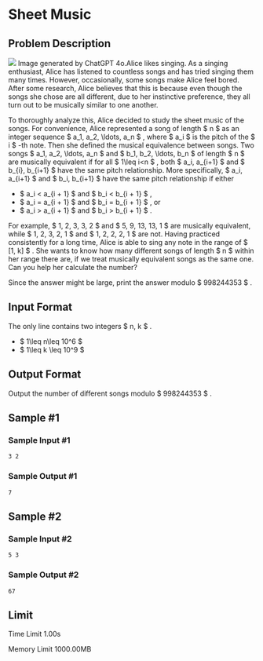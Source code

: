 # Sheet Music

## Problem Description

![](https://cdn.luogu.com.cn/upload/vjudge_pic/CF2041H/b6dd52e9533263fc8e6069a510bb15c19ed436d6.png) Image generated by ChatGPT 4o.Alice likes singing. As a singing enthusiast, Alice has listened to countless songs and has tried singing them many times. However, occasionally, some songs make Alice feel bored. After some research, Alice believes that this is because even though the songs she chose are all different, due to her instinctive preference, they all turn out to be musically similar to one another.

To thoroughly analyze this, Alice decided to study the sheet music of the songs. For convenience, Alice represented a song of length $ n $ as an integer sequence $ a_1, a_2, \ldots, a_n $ , where $ a_i $ is the pitch of the $ i $ -th note. Then she defined the musical equivalence between songs. Two songs $ a_1, a_2, \ldots, a_n $ and $ b_1, b_2, \ldots, b_n $ of length $ n $ are musically equivalent if for all $ 1\leq i<n $ , both $ a_i, a_{i+1} $ and $ b_{i}, b_{i+1} $ have the same pitch relationship. More specifically, $ a_i, a_{i+1} $ and $ b_i, b_{i+1} $ have the same pitch relationship if either

- $ a_i < a_{i + 1} $ and $ b_i < b_{i + 1} $ ,
- $ a_i = a_{i + 1} $ and $ b_i = b_{i + 1} $ , or
- $ a_i > a_{i + 1} $ and $ b_i > b_{i + 1} $ .

 For example, $ 1, 2, 3, 3, 2 $ and $ 5, 9, 13, 13, 1 $ are musically equivalent, while $ 1, 2, 3, 2, 1 $ and $ 1, 2, 2, 2, 1 $ are not. Having practiced consistently for a long time, Alice is able to sing any note in the range of $ [1, k] $ . She wants to know how many different songs of length $ n $ within her range there are, if we treat musically equivalent songs as the same one. Can you help her calculate the number?

Since the answer might be large, print the answer modulo $ 998244353 $ .

## Input Format

The only line contains two integers $ n, k $ .

- $ 1\leq n\leq 10^6 $
- $ 1\leq k \leq 10^9 $

## Output Format

Output the number of different songs modulo $ 998244353 $ .

## Sample #1

### Sample Input #1

```
3 2
```

### Sample Output #1

```
7
```

## Sample #2

### Sample Input #2

```
5 3
```

### Sample Output #2

```
67
```

## Limit



Time Limit
1.00s

Memory Limit
1000.00MB